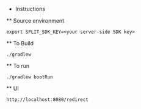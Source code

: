 * Instructions

** Source environment

```
export SPLIT_SDK_KEY=<your server-side SDK key>
```

** To Build

```
./gradlew
```

** To run

```
./gradlew bootRun
```

** UI

```
http://localhost:8080/redirect
```
